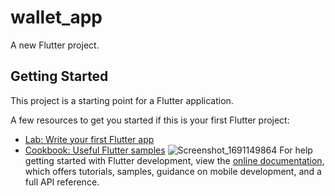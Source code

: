 # wallet_app

A new Flutter project.

## Getting Started

This project is a starting point for a Flutter application.

A few resources to get you started if this is your first Flutter project:

- [Lab: Write your first Flutter app](https://docs.flutter.dev/get-started/codelab)
- [Cookbook: Useful Flutter samples](https://docs.flutter.dev/cookbook)
![Screenshot_1691149864](https://github.com/JohnnyBoi03/wallet_app/assets/91638476/bfca8919-2e20-48b9-982e-faef2b78bf17)
For help getting started with Flutter development, view the
[online documentation](https://docs.flutter.dev/), which offers tutorials,
samples, guidance on mobile development, and a full API reference.
